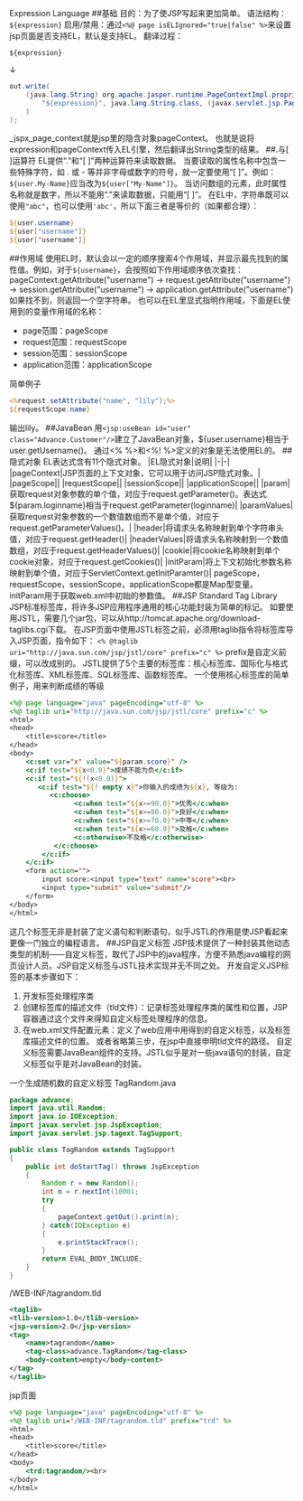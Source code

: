 Expression Language
##基础
目的：为了使JSP写起来更加简单。
语法结构：`${expression}`
启用/禁用：通过`<%@ page isELIgnored="true|false" %>`来设置jsp页面是否支持EL，默认是支持EL。
翻译过程：

	${expression}
↓
```java
out.write(
	(java.lang.String) org.apache.jasper.runtime.PageContextImpl.proprietaryEvaluate(
		"${expression}", java.lang.String.class, (javax.servlet.jsp.PageContext)_jspx_page_context, null, false
	)
);
```
_jspx_page_context就是jsp里的隐含对象pageContext。
也就是说将expression和pageContext传入EL引擎，然后翻译出String类型的结果。
##.与[ ]运算符
EL提供“.”和“[ ]”两种运算符来读取数据。
当要读取的属性名称中包含一些特殊字符，如 . 或 - 等并非字母或数字的符号，就一定要使用“[ ]”。例如：`${user.My-Name}`应当改为`${user["My-Name"]}`。
当访问数组的元素，此时属性名称就是数字，所以不能用“.”来读取数据，只能用“[ ]”。
在EL中，字符串既可以使用`"abc"`，也可以使用`'abc'`，所以下面三者是等价的（如果都合理）：
```jsp
${user.username}
${user["username"]}
${user['username']}
```
##作用域
使用EL时，默认会以一定的顺序搜索4个作用域，并显示最先找到的属性值。例如，对于`${username}`，会按照如下作用域顺序依次查找：
pageContext.getAttribute("username") → request.getAttribute("username") → session.getAttribute("username") → application.getAttribute("username")
如果找不到，则返回一个空字符串。
也可以在EL里显式指明作用域，下面是EL使用到的变量作用域的名称：

- page范围：pageScope
- request范围：requestScope
- session范围：sessionScope
- application范围：applicationScope

简单例子
```jsp
<%request.setAttribute("name", "lily");%>
${requestScope.name}
```
输出lily。
##JavaBean
用`<jsp:useBean id="user" class="Advance.Customer"/>`建立了JavaBean对象，${user.username}相当于user.getUsername()。
通过<% %>和<%! %>定义的对象是无法使用EL的。
##隐式对象
EL表达式含有11个隐式对象。
|EL隐式对象|说明|
|-|-|
|pageContext|JSP页面的上下文对象，它可以用于访问JSP隐式对象。|
|pageScope||
|requestScope||
|sessionScope||
|applicationScope||
|param|获取request对象参数的单个值，对应于request.getParameter()。表达式${param.loginname}相当于request.getParameter(loginname)|
|paramValues|获取request对象参数的一个数值数组而不是单个值，对应于request.getParameterValues()。|
|header|将请求头名称映射到单个字符串头值，对应于request.getHeader()|
|headerValues|将请求头名称映射到一个数值数组，对应于request.getHeaderValues()|
|cookie|将cookie名称映射到单个cookie对象，对应于request.getCookies()|
|initParam|将上下文初始化参数名称映射到单个值，对应于ServletContext.getInitParamter()|
pageScope，requestScope，sessionScope，applicationScope都是Map型变量。
initParam用于获取web.xml中初始的参数值。
##JSP Standard Tag Library
JSP标准标签库，将许多JSP应用程序通用的核心功能封装为简单的标记。
如要使用JSTL，需要几个jar包，可以从http://tomcat.apache.org/download-taglibs.cgi下载。
在JSP页面中使用JSTL标签之前，必须用taglib指令将标签库导入JSP页面，指令如下：
`<% @taglib uri="http://java.sun.com/jsp/jstl/core" prefix="c" %>`
prefix是自定义前缀，可以改成别的。
JSTL提供了5个主要的标签库：核心标签库、国际化与格式化标签库、XML标签库、SQL标签库、函数标签库。
一个使用核心标签库的简单例子，用来判断成绩的等级
```jsp
<%@ page language="java" pageEncoding="utf-8" %>
<%@ taglib uri="http://java.sun.com/jsp/jstl/core" prefix="c" %>
<html>
<head>
	<title>score</title>
</head>
<body>
	<c:set var="x" value="${param.score}" />
	<c:if test="${x<0.0}">成绩不能为负</c:if>
	<c:if test="${!(x<0.0)}">
	   <c:if test="${! empty x}">你输入的成绩为${x}, 等级为:
		  <c:choose>
                <c:when test="${x>=90.0}">优秀</c:when>
                <c:when test="${x>=80.0}">良好</c:when>
                <c:when test="${x>=70.0}">中等</c:when>
                <c:when test="${x>=60.0}">及格</c:when>
                <c:otherwise>不及格</c:otherwise>
           </c:choose>
        </c:if>
	</c:if>
	<form action="">
		input score:<input type="text" name="score"><br>
		<input type="submit" value="submit"/>
	</form>
</body>
</html>
```
这几个标签无非是封装了定义语句和判断语句，似乎JSTL的作用是使JSP看起来更像一门独立的编程语言。
##JSP自定义标签
JSP技术提供了一种封装其他动态类型的机制——自定义标签，取代了JSP中的java程序，方便不熟悉java编程的网页设计人员。JSP自定义标签与JSTL技术实现并无不同之处。
开发自定义JSP标签的基本步骤如下：
1. 开发标签处理程序类
2. 创建标签库的描述文件（tld文件）：记录标签处理程序类的属性和位置，JSP容器通过这个文件来得知自定义标签处理程序的信息。
3. 在web.xml文件配置元素：定义了web应用中用得到的自定义标签，以及标签库描述文件的位置。
或者省略第三步，在jsp中直接申明tld文件的路径。
自定义标签需要JavaBean组件的支持。JSTL似乎是对一些java语句的封装，自定义标签似乎是对JavaBean的封装。

一个生成随机数的自定义标签
TagRandom.java
```java
package advance;
import java.util.Random;
import java.io.IOException;
import javax.servlet.jsp.JspException;
import javax.servlet.jsp.tagext.TagSupport;

public class TagRandom extends TagSupport
{
    public int doStartTag() throws JspException
    {
        Random r = new Random();
        int n = r.nextInt(1000);
        try
        {
            pageContext.getOut().print(n);
        } catch(IOException e)
        {
            e.printStackTrace();
        }
        return EVAL_BODY_INCLUDE;
    }
}
```
/WEB-INF/tagrandom.tld
```xml
<taglib>
<tlib-version>1.0</tlib-version>
<jsp-version>2.0</jsp-version>
<tag>
	<name>tagrandom</name>
	<tag-class>advance.TagRandom</tag-class>
	<body-content>empty</body-content>
</tag>
</taglib>
```
jsp页面
```jsp
<%@ page language="java" pageEncoding="utf-8" %>
<%@ taglib uri="/WEB-INF/tagrandom.tld" prefix="trd" %>
<html>
<head>
	<title>score</title>
</head>
<body>
	<trd:tagrandom/><br>
</body>
</html>
```